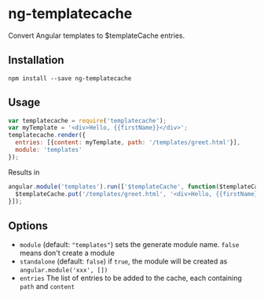 # ng-templatecache

Convert Angular templates to $templateCache entries.

## Installation

```
npm install --save ng-templatecache
```

## Usage

```js
var templatecache = require('templatecache');
var myTemplate = '<div>Hello, {{firstName}}</div>';
templatecache.render({
  entries: [{content: myTemplate, path: '/templates/greet.html'}],
  module: 'templates'
});
```

Results in

```js
angular.module('templates').run(['$templateCache', function($templateCache) {
  $templateCache.put('/templates/greet.html', '<div>Hello, {{firstName}}</div>');
}]);
```

## Options

- `module` (default: `"templates"`) sets the generate module name. `false` means don't create a module
- `standalone` (default: `false`) if `true`, the module will be created as `angular.module('xxx', [])`
- `entries` The list of entries to be added to the cache, each containing `path` and `content`
